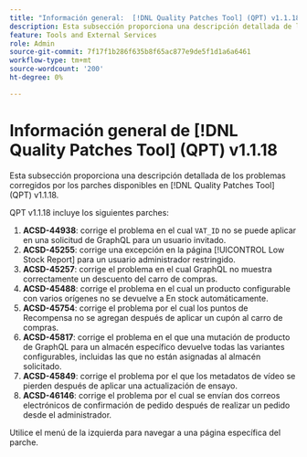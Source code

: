 ```yaml
---
title: "Información general:  [!DNL Quality Patches Tool] (QPT) v1.1.18"
description: Esta subsección proporciona una descripción detallada de los problemas corregidos por los parches disponibles en  [!DNL Quality Patches Tool] (QPT) v1.1.18.
feature: Tools and External Services
role: Admin
source-git-commit: 7f17f1b286f635b8f65ac877e9de5f1d1a6a6461
workflow-type: tm+mt
source-wordcount: '200'
ht-degree: 0%

---
```


# Información general de [!DNL Quality Patches Tool] (QPT) v1.1.18

Esta subsección proporciona una descripción detallada de los problemas corregidos por los parches disponibles en [!DNL Quality Patches Tool] (QPT) v1.1.18.

QPT v1.1.18 incluye los siguientes parches:

1. **ACSD-44938**: corrige el problema en el cual `VAT_ID` no se puede aplicar en una solicitud de GraphQL para un usuario invitado.
1. **ACSD-45255**: corrige una excepción en la página [!UICONTROL Low Stock Report] para un usuario administrador restringido.
1. **ACSD-45257**: corrige el problema en el cual GraphQL no muestra correctamente un descuento del carro de compras.
1. **ACSD-45488**: corrige el problema en el cual un producto configurable con varios orígenes no se devuelve a En stock automáticamente.
1. **ACSD-45754**: corrige el problema por el cual los puntos de Recompensa no se agregan después de aplicar un cupón al carro de compras.
1. **ACSD-45817**: corrige el problema en el que una mutación de producto de GraphQL para un almacén específico devuelve todas las variantes configurables, incluidas las que no están asignadas al almacén solicitado.
1. **ACSD-45849**: corrige el problema por el que los metadatos de vídeo se pierden después de aplicar una actualización de ensayo.
1. **ACSD-46146**: corrige el problema por el cual se envían dos correos electrónicos de confirmación de pedido después de realizar un pedido desde el administrador.

Utilice el menú de la izquierda para navegar a una página específica del parche.

